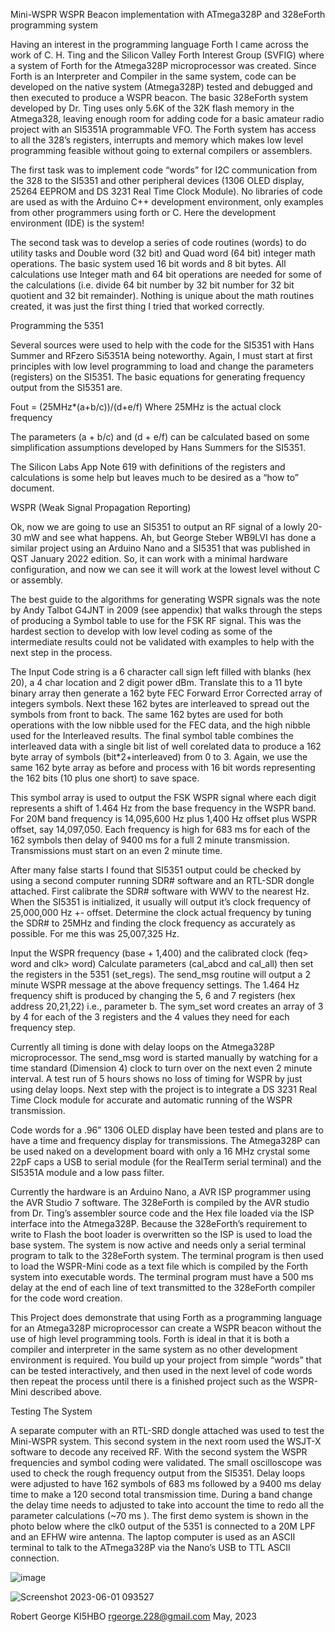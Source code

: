 Mini-WSPR
WSPR Beacon implementation with ATmega328P and 328eForth programming system

Having an interest in the programming language Forth I came across the work of C. H. Ting and the Silicon Valley Forth Interest Group (SVFIG) where a system of Forth for the Atmega328P microprocessor was created. Since Forth is an Interpreter and Compiler in the same system, code can be developed on the native system (Atmega328P) tested and debugged and then executed to produce a WSPR beacon. The basic 328eForth system developed by Dr. Ting uses only 5.6K of the 32K flash memory in the Atmega328, leaving enough room for adding code for a basic amateur radio project with an SI5351A programmable VFO. The Forth system has access to all the 328’s registers, interrupts and memory which makes low level programming feasible without going to external compilers or assemblers.

The first task was to implement code “words” for I2C communication from the 328 to the SI5351 and other peripheral devices (1306 OLED display, 25264 EEPROM and DS 3231 Real Time Clock Module). No libraries of code are used as with the Arduino C++ development environment, only examples from other programmers using forth or C. Here the development environment (IDE) is the system!

The second task was to develop a series of code routines (words) to do utility tasks and Double word (32 bit) and Quad word (64 bit) integer math operations. The basic system used 16 bit words and 8 bit bytes. All calculations use Integer math and 64 bit operations are needed for some of the calculations (i.e. divide 64 bit number by 32 bit number for 32 bit quotient and 32 bit remainder). Nothing is unique about the math routines created, it was just the first thing I tried that worked correctly.

Programming the 5351

Several sources were used to help with the code for the SI5351 with Hans Summer and RFzero Si5351A being noteworthy. Again, I must start at first principles with low level programming to load and change the parameters (registers) on the SI5351. The basic equations for generating frequency output from the SI5351 are.

Fout = (25MHz*(a+b/c))/(d+e/f)	Where 25MHz is the actual clock frequency

The parameters (a + b/c) and (d + e/f) can be calculated based on some simplification assumptions developed by Hans Summers for the SI5351.

The Silicon Labs App Note 619 with definitions of the registers and calculations is some help but leaves much to be desired as a “how to” document.

WSPR (Weak Signal Propagation Reporting)

Ok, now we are going to use an SI5351 to output an RF signal of a lowly 20-30 mW and see what happens. Ah, but George Steber WB9LVI has done a similar project using an Arduino Nano and a SI5351 that was published in QST January 2022 edition. So, it can work with a minimal hardware configuration, and now we can see it will work at the lowest level without C or assembly.

The best guide to the algorithms for generating WSPR signals was the note by Andy Talbot G4JNT in 2009 (see appendix) that walks through the steps of producing a Symbol table to use for the FSK RF signal. This was the hardest section to develop with low level coding as some of the intermediate results could not be validated with examples to help with the next step in the process.

The Input Code string is a 6 character call sign left filled with blanks (hex 20), a 4 char location and 2 digit power dBm. Translate this to a 11 byte binary array then generate a 162 byte FEC Forward Error Corrected array of integers symbols. Next these 162 bytes are interleaved to spread out the symbols from front to back. The same 162 bytes are used for both operations with the low nibble used for the FEC data, and the high nibble used for the Interleaved results. The final symbol table combines the interleaved data with a single bit list of well corelated data to produce a 162 byte array of symbols (bit*2+interleaved) from 0 to 3. Again, we use the same 162 byte array as before and process with 16 bit words representing the 162 bits (10 plus one short) to save space.

This symbol array is used to output the FSK WSPR signal where each digit represents a shift of 1.464 Hz from the base frequency in the WSPR band. For 20M band frequency is 14,095,600 Hz plus 1,400 Hz offset plus WSPR offset, say 14,097,050. Each frequency is high for 683 ms for each of the 162 symbols then delay of 9400 ms for a full 2 minute transmission. Transmissions must start on an even 2 minute time.

After many false starts I found that SI5351 output could be checked by using a second computer running SDR# software and an RTL-SDR dongle attached. First calibrate the SDR# software with WWV to the nearest Hz. When the SI5351 is initialized, it usually will output it’s clock frequency of 25,000,000 Hz +- offset. Determine the clock actual frequency by tuning the SDR# to 25MHz and finding the clock frequency as accurately as possible. For me this was 25,007,325 Hz.

Input the WSPR frequency (base + 1,400) and the calibrated clock (feq> word and clk> word)
Calculate parameters (cal_abcd and cal_all) then set the registers in the 5351 (set_regs). The send_msg routine will output a 2 minute WSPR message at the above frequency settings. The 1.464 Hz frequency shift is produced by changing the 5, 6 and 7 registers (hex address 20,21,22) i.e., parameter b. The sym_set word creates an array of 3 by 4 for each of the 3 registers and the 4 values they need for each frequency step.

Currently all timing is done with delay loops on the Atmega328P microprocessor. The send_msg word is started manually by watching for a time standard (Dimension 4) clock to turn over on the next even 2 minute interval. A test run of 5 hours shows no loss of timing for WSPR by just using delay loops. Next step with the project is to integrate a DS 3231 Real Time Clock module for accurate and automatic running of the WSPR transmission.

Code words for a .96” 1306 OLED display have been tested and plans are to have a time and frequency display for transmissions. The Atmega328P can be used naked on a development board with only a 16 MHz crystal some 22pF caps a USB to serial module (for the RealTerm serial terminal) and the SI5351A module and a low pass filter.

Currently the hardware is an Arduino Nano, a AVR ISP programmer using the AVR Studio 7 software. The 328eForth is compiled by the AVR studio from Dr. Ting’s assembler source code and the Hex file loaded via the ISP interface into the Atmega328P. Because the 328eForth’s requirement to write to Flash the boot loader is overwritten so the ISP is used to load the base system. The system is now active and needs only a serial terminal program to talk to the 328eForth system. The terminal program is then used to load the WSPR-Mini code as a text file which is compiled by the Forth system into executable words. The terminal program must have a 500 ms delay at the end of each line of text transmitted to the 328eForth compiler for the code word creation.

This Project does demonstrate that using Forth as a programming language for an Atmega328P microprocessor can create a WSPR beacon without the use of high level programming tools. Forth is ideal in that it is both a compiler and interpreter in the same system as no other development environment is required. You build up your project from simple “words” that can be tested interactively, and then used in the next level of code words then repeat the process until there is a finished project such as the WSPR-Mini described above.

Testing The System

A separate computer with an RTL-SRD dongle attached was used to test the Mini-WSPR system. This second system in the next room used the WSJT-X software to decode any received RF. With the second system the WSPR frequencies and symbol coding were validated. The small oscilloscope was used to check the rough frequency output from the SI5351. Delay loops were adjusted to have 162 symbols of 683 ms followed by a 9400 ms delay time to make a 120 second total transmission time. During a band change the delay time needs to adjusted to take into account the time to redo all the parameter calculations (~70 ms ). The first demo system is shown in the photo below where the clk0 output of the 5351 is connected to a 20M LPF and an EFHW wire antenna. The laptop computer is used as an ASCII terminal to talk to the ATmega328P via the Nano’s USB to TTL ASCII connection.

 
![image](https://github.com/rgeorge-228/Mini-WSPR/assets/51888591/3537c8dc-2a6c-4348-9036-64a7094e1683)



![Screenshot 2023-06-01 093527](https://github.com/rgeorge-228/Mini-WSPR/assets/51888591/b126f7f4-d329-4149-94be-d63cc17b51d2)






Robert George		KI5HBO	rgeorge.228@gmail.com		May, 2023 

